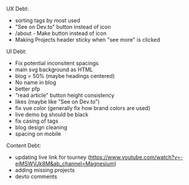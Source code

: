 
UX Debt:
- sorting tags by most used
- "See on Dev.to" button instead of icon
- /about - Make button instead of icon
- Making Projects header sticky when "see more" is clicked

UI Debt:
- Fix potential inconsitent spacings
- main svg background as HTML
- blog = 50% (maybe headings centered)
- No name in blog
- better pfp
- "read article" button height consistency
- likes (maybe like "See on Dev.to")
- fix vue color (generally fix how brand colors are used)
- live demo bg should be black
- fix casing of tags
- blog design cleaning
- spacing on mobile

Content Debt:
- updating live link for tourney (https://www.youtube.com/watch?v=-ejMSWVJk8M&ab_channel=Magnesium)
- adding missing projects
- devto comments
